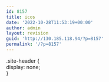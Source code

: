 ```yaml
---
id: 8157
title: icos
date: '2022-10-28T11:53:19+00:00'
author: admin
layout: revision
guid: 'http://130.185.118.94/?p=8157'
permalink: '/?p=8157'
---
```


.site-header {  
 display: none;  
}